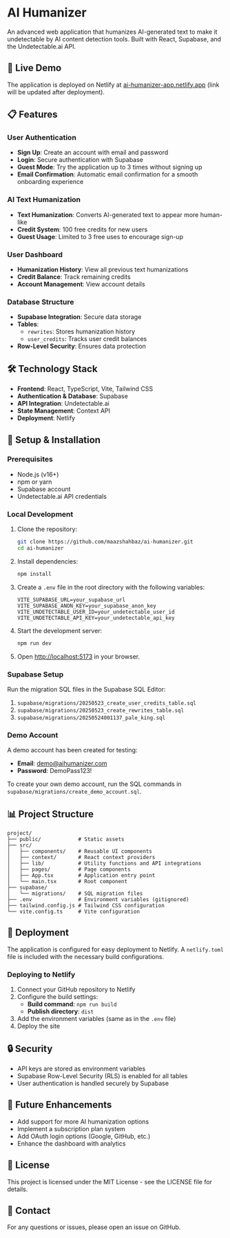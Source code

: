 # AI Humanizer

An advanced web application that humanizes AI-generated text to make it undetectable by AI content detection tools. Built with React, Supabase, and the Undetectable.ai API.

## 🚀 Live Demo

The application is deployed on Netlify at [ai-humanizer-app.netlify.app](https://ai-humanizer-app.netlify.app) (link will be updated after deployment).

## 📋 Features

### User Authentication
- **Sign Up**: Create an account with email and password
- **Login**: Secure authentication with Supabase
- **Guest Mode**: Try the application up to 3 times without signing up
- **Email Confirmation**: Automatic email confirmation for a smooth onboarding experience

### AI Text Humanization
- **Text Humanization**: Converts AI-generated text to appear more human-like
- **Credit System**: 100 free credits for new users
- **Guest Usage**: Limited to 3 free uses to encourage sign-up

### User Dashboard
- **Humanization History**: View all previous text humanizations
- **Credit Balance**: Track remaining credits
- **Account Management**: View account details

### Database Structure
- **Supabase Integration**: Secure data storage
- **Tables**:
  - `rewrites`: Stores humanization history
  - `user_credits`: Tracks user credit balances
- **Row-Level Security**: Ensures data protection

## 🛠️ Technology Stack

- **Frontend**: React, TypeScript, Vite, Tailwind CSS
- **Authentication & Database**: Supabase
- **API Integration**: Undetectable.ai
- **State Management**: Context API
- **Deployment**: Netlify

## 🔧 Setup & Installation

### Prerequisites
- Node.js (v16+)
- npm or yarn
- Supabase account
- Undetectable.ai API credentials

### Local Development
1. Clone the repository:
   ```bash
   git clone https://github.com/maazshahbaz/ai-humanizer.git
   cd ai-humanizer
   ```

2. Install dependencies:
   ```bash
   npm install
   ```

3. Create a `.env` file in the root directory with the following variables:
   ```
   VITE_SUPABASE_URL=your_supabase_url
   VITE_SUPABASE_ANON_KEY=your_supabase_anon_key
   VITE_UNDETECTABLE_USER_ID=your_undetectable_user_id
   VITE_UNDETECTABLE_API_KEY=your_undetectable_api_key
   ```

4. Start the development server:
   ```bash
   npm run dev
   ```

5. Open [http://localhost:5173](http://localhost:5173) in your browser.

### Supabase Setup

Run the migration SQL files in the Supabase SQL Editor:
1. `supabase/migrations/20250523_create_user_credits_table.sql`
2. `supabase/migrations/20250523_create_rewrites_table.sql`
3. `supabase/migrations/20250524001137_pale_king.sql`

### Demo Account

A demo account has been created for testing:
- **Email**: demo@aihumanizer.com
- **Password**: DemoPass123!

To create your own demo account, run the SQL commands in `supabase/migrations/create_demo_account.sql`.

## 📊 Project Structure

```
project/
├── public/            # Static assets
├── src/
│   ├── components/    # Reusable UI components
│   ├── context/       # React context providers
│   ├── lib/           # Utility functions and API integrations
│   ├── pages/         # Page components
│   ├── App.tsx        # Application entry point
│   └── main.tsx       # Root component
├── supabase/
│   └── migrations/    # SQL migration files
├── .env               # Environment variables (gitignored)
├── tailwind.config.js # Tailwind CSS configuration
└── vite.config.ts     # Vite configuration
```

## 🚀 Deployment

The application is configured for easy deployment to Netlify. A `netlify.toml` file is included with the necessary build configurations.

### Deploying to Netlify

1. Connect your GitHub repository to Netlify
2. Configure the build settings:
   - **Build command**: `npm run build`
   - **Publish directory**: `dist`
3. Add the environment variables (same as in the `.env` file)
4. Deploy the site

## 🔒 Security

- API keys are stored as environment variables
- Supabase Row-Level Security (RLS) is enabled for all tables
- User authentication is handled securely by Supabase

## 🧩 Future Enhancements

- Add support for more AI humanization options
- Implement a subscription plan system
- Add OAuth login options (Google, GitHub, etc.)
- Enhance the dashboard with analytics

## 📄 License

This project is licensed under the MIT License - see the LICENSE file for details.

## 👥 Contact

For any questions or issues, please open an issue on GitHub.
